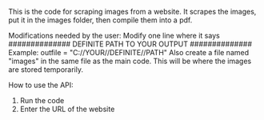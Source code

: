 This is the code for scraping images from a website.
It scrapes the images, put it in the images folder, then compile them into a pdf.

Modifications needed by the user:
Modify one line where it says ############## DEFINITE PATH TO YOUR OUTPUT ##############
Example:
outfile = "C://YOUR//DEFINITE//PATH"
Also create a file named "images" in the same file as the main code.
This will be where the images are stored temporarily.

How to use the API:
1. Run the code
2. Enter the URL of the website
